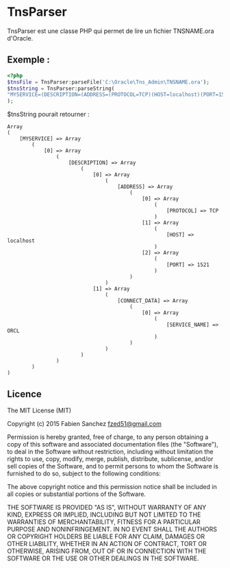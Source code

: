 TnsParser
=========

TnsParser est une classe PHP qui permet de lire un fichier TNSNAME.ora d'Oracle.

## Exemple :

```php
<?php
$tnsFile = TnsParser:parseFile('C:\Oracle\Tns_Admin\TNSNAME.ora');
$tnsString = TnsParser:parseString(
"MYSERVICE=(DESCRIPTION=(ADDRESS=(PROTOCOL=TCP)(HOST=localhost)(PORT=1521))(CONNECT_DATA=(SERVICE_NAME=ORCL)))"
);
```

$tnsString pourait retourner :

```
Array
(
    [MYSERVICE] => Array
        (
            [0] => Array
                (
                    [DESCRIPTION] => Array
                        (
                            [0] => Array
                                (
                                    [ADDRESS] => Array
                                        (
                                            [0] => Array
                                                (
                                                    [PROTOCOL] => TCP
                                                )
                                            [1] => Array
                                                (
                                                    [HOST] => localhost
                                                )
                                            [2] => Array
                                                (
                                                    [PORT] => 1521
                                                )
                                        )
                                )
                            [1] => Array
                                (
                                    [CONNECT_DATA] => Array
                                        (
                                            [0] => Array
                                                (
                                                    [SERVICE_NAME] => ORCL
                                                )
                                        )
                                )
                        )
                )
        )
)
```

## Licence

The MIT License (MIT)

Copyright (c) 2015 Fabien Sanchez fzed51@gmail.com

Permission is hereby granted, free of charge, to any person obtaining a copy
of this software and associated documentation files (the "Software"), to deal
in the Software without restriction, including without limitation the rights
to use, copy, modify, merge, publish, distribute, sublicense, and/or sell
copies of the Software, and to permit persons to whom the Software is
furnished to do so, subject to the following conditions:

The above copyright notice and this permission notice shall be included in
all copies or substantial portions of the Software.

THE SOFTWARE IS PROVIDED "AS IS", WITHOUT WARRANTY OF ANY KIND, EXPRESS OR
IMPLIED, INCLUDING BUT NOT LIMITED TO THE WARRANTIES OF MERCHANTABILITY,
FITNESS FOR A PARTICULAR PURPOSE AND NONINFRINGEMENT. IN NO EVENT SHALL THE
AUTHORS OR COPYRIGHT HOLDERS BE LIABLE FOR ANY CLAIM, DAMAGES OR OTHER
LIABILITY, WHETHER IN AN ACTION OF CONTRACT, TORT OR OTHERWISE, ARISING FROM,
OUT OF OR IN CONNECTION WITH THE SOFTWARE OR THE USE OR OTHER DEALINGS IN
THE SOFTWARE.